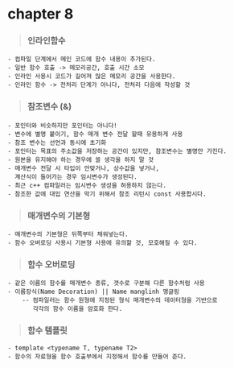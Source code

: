 # chapter 8

> ### 인라인함수

    - 컴파일 단계에서 메인 코드에 함수 내용이 추가된다.
    - 일반 함수 호출 -> 메모리공간, 호출 시간 소모
    - 인라인 사용시 코드가 길어져 많은 메모리 공간을 사용한다.
    - 인라인 함수 -> 전처리 단계가 아니다, 전처리 다음에 작성할 것

> ### 참조변수 (&)

    - 포인터와 비슷하지만 포인터는 아니다!
    - 변수에 별명 붙이기, 함수 매개 변수 전달 할때 유용하게 사용
    - 참조 변수는 선언과 동시에 초기화
    - 포인터는 목표의 주소값을 저장하는 공간이 있지만, 참조변수는 별명만 가진다.
    - 원본을 유지해야 하는 경우에 쓸 생각을 하지 말 것
    - 매개변수 전달 시 타입이 안맞거나, 상수값을 넣거나,
      계산식이 들어가는 경우 임시변수가 생성된다.
    - 최근 c++ 컴파일러는 임시변수 생성을 허용하지 않는다.
    - 참조한 값에 대입 연산을 막기 위해서 참조 리턴시 const 사용합시다.

> ### 매개변수의 기본형

    - 매개변수의 기본형은 뒤쪽부터 채워넣는다.
    - 함수 오버로딩 사용시 기본형 사용에 유의할 것, 모호해질 수 있다.

> ### 함수 오버로딩

    - 같은 이름의 함수를 매개변수 종류, 갯수로 구분해 다른 함수처럼 사용
    - 이름장식(Name Decoration) || Name manglinh 맹글링
        -- 컴파일러는 함수 원형에 지정된 형식 매개변수의 데이터형을 기반으로
           각각의 함수 이름을 암호화 한다.


> ### 함수 템플릿

    - template <typename T, typename T2>
    - 함수의 자료형을 함수 호출부에서 지정해서 함수를 만들어 준다.
    